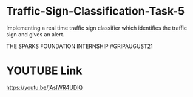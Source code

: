 # Traffic-Sign-Classification-Task-5

Implementing a real time traffic sign classifier which identifies the traffic sign
and gives an alert.

THE SPARKS FOUNDATION INTERNSHIP #GRIPAUGUST21

# YOUTUBE Link
https://youtu.be/jAslWR4UDlQ
